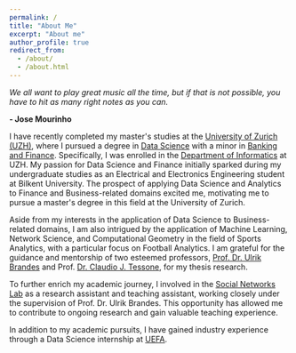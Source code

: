 ```yaml
---
permalink: /
title: "About Me"
excerpt: "About me"
author_profile: true
redirect_from: 
  - /about/
  - /about.html
---
```

*We all want to play great music all the time, but if that is not possible, you have to hit as many right notes as you can.*

**- Jose Mourinho**

I have recently completed my master's studies at the [University of Zurich (UZH)](https://www.uzh.ch/en.html), where I pursued a degree in [Data Science](https://www.oec.uzh.ch/en/studies/master/it/ds.html) with a minor in [Banking and Finance](https://www.oec.uzh.ch/en/studies/master/oec/bf.html). Specifically, I was enrolled in the [Department of Informatics](https://www.ifi.uzh.ch/en.html) at UZH. My passion for Data Science and Finance initially sparked during my undergraduate studies as an Electrical and Electronics Engineering student at Bilkent University. The prospect of applying Data Science and Analytics to Finance and Business-related domains excited me, motivating me to pursue a master's degree in this field at the University of Zurich.

Aside from my interests in the application of Data Science to Business-related domains, I am also intrigued by the application of Machine Learning, Network Science, and Computational Geometry in the field of Sports Analytics, with a particular focus on Football Analytics. I am grateful for the guidance and mentorship of two esteemed professors, [Prof. Dr. Ulrik Brandes](https://gess.ethz.ch/en/the-department/people/person-detail.html?persid=239462) and Prof. [Dr. Claudio J. Tessone](https://www.ifi.uzh.ch/en/bdlt/Team/Tessone.html), for my thesis research.

To further enrich my academic journey, I involved in the [Social Networks Lab](https://sn.ethz.ch) as a research assistant and teaching assistant, working closely under the supervision of Prof. Dr. Ulrik Brandes. This opportunity has allowed me to contribute to ongoing research and gain valuable teaching experience.

In addition to my academic pursuits, I have gained industry experience through a Data Science internship at [UEFA](https://www.uefa.com).


